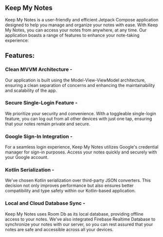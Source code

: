 ## Keep My Notes

Keep My Notes is a user-friendly and efficient Jetpack Compose application designed to help you manage and organize your notes with ease. With Keep My Notes, you can access your notes from anywhere, at any time. Our application boasts a range of features to enhance your note-taking experience:

## Features:

### Clean MVVM Architecture - 

Our application is built using the Model-View-ViewModel architecture, ensuring a clean separation of concerns and enhancing the maintainability and scalability of the app.

### Secure Single-Login Feature - 

We prioritize your security and convenience. With a toggleable single-login feature, you can log out from all other devices with just one tap, ensuring that your notes remain private and secure.

### Google Sign-In Integration -

For a seamless login experience, Keep My Notes utilizes Google's credential manager for sign-in purposes. Access your notes quickly and securely with your Google account.

### Kotlin Serialization - 

We've chosen Kotlin serialization over third-party JSON converters. This decision not only improves performance but also ensures better compatibility and type safety within our Kotlin-based application.

### Local and Cloud Database Sync - 

Keep My Notes uses Room Db as its local database, providing offline access to your notes. We've also integrated Firebase Realtime Database to synchronize your notes with our server, so you can rest assured that your notes are safe and accessible across all your devices.
